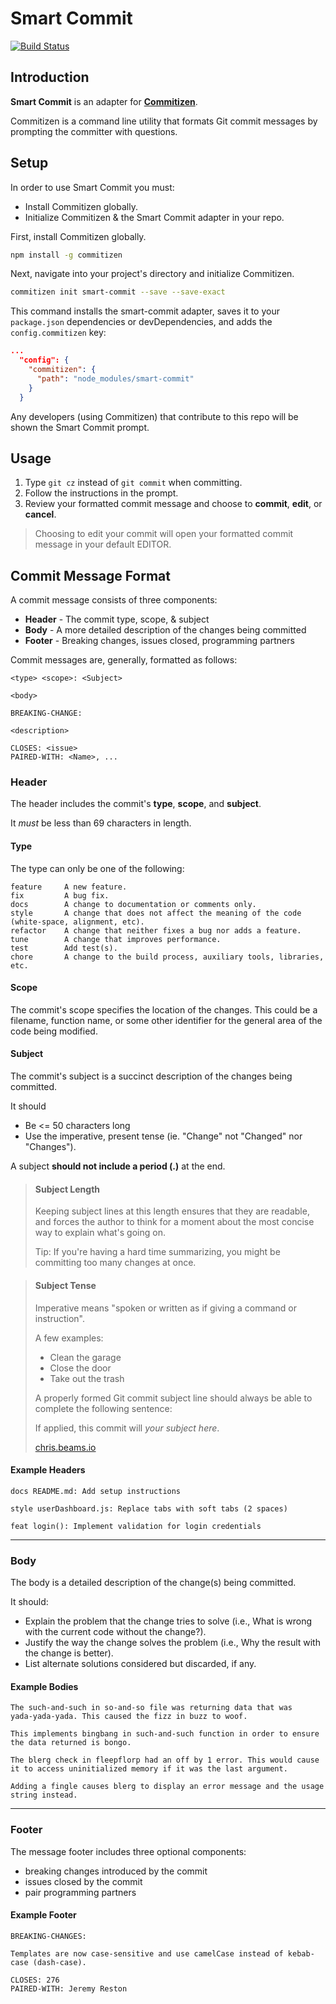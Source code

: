 # Smart Commit
[![Build Status](https://travis-ci.org/Chris-James/smart-commit.svg?branch=master)](https://travis-ci.org/Chris-James/smart-commit)

## Introduction
__Smart Commit__ is an adapter for [__Commitizen__](https://www.npmjs.com/package/commitizen).  

Commitizen is a command line utility that formats Git commit messages by prompting the committer with questions.  

## Setup

In order to use Smart Commit you must:
* Install Commitizen globally.
* Initialize Commitizen & the Smart Commit adapter in your repo.

First, install Commitizen globally.
```bash
npm install -g commitizen
```

Next, navigate into your project's directory and initialize Commitizen.  
```bash
commitizen init smart-commit --save --save-exact
```

This command installs the smart-commit adapter, saves it to your `package.json` dependencies or devDependencies, and adds the `config.commitizen` key:
```JSON
...
  "config": {
    "commitizen": {
      "path": "node_modules/smart-commit"
    }
  }
```

Any developers (using Commitizen) that contribute to this repo will be shown the Smart Commit prompt.

## Usage

1. Type `git cz` instead of `git commit` when committing.
1. Follow the instructions in the prompt.
1. Review your formatted commit message and choose to **commit**, **edit**, or **cancel**.

> Choosing to edit your commit will open your formatted commit message in your default EDITOR.

## Commit Message Format

A commit message consists of three components:  
- **Header** - The commit type, scope, & subject
- **Body** - A more detailed description of the changes being committed
- **Footer** - Breaking changes, issues closed, programming partners

Commit messages are, generally, formatted as follows:
```
<type> <scope>: <Subject>

<body>

BREAKING-CHANGE:

<description>

CLOSES: <issue>
PAIRED-WITH: <Name>, ...
```

### Header

The header includes the commit's **type**, **scope**, and **subject**.  

It _must_ be less than 69 characters in length.


#### Type

The type can only be one of the following:

```
feature     A new feature.
fix         A bug fix.
docs        A change to documentation or comments only.
style       A change that does not affect the meaning of the code (white-space, alignment, etc).
refactor    A change that neither fixes a bug nor adds a feature.
tune        A change that improves performance.
test        Add test(s).
chore       A change to the build process, auxiliary tools, libraries, etc.
```

#### Scope

The commit's scope specifies the location of the changes. This could be a filename, function
name, or some other identifier for the general area of the code being modified.

#### Subject

The commit's subject is a succinct description of the changes being committed.

It should
* Be <= 50 characters long
* Use the imperative, present tense (ie. "Change" not "Changed" nor "Changes").

A subject **should not include a period (.)** at the end.

> #### Subject Length  
> Keeping subject lines at this length ensures that they are readable, and forces the author to think for a moment about the most concise way to explain what's going on.  
>
> Tip: If you're having a hard time summarizing, you might be committing too many changes at once.  

> #### Subject Tense  
> Imperative means "spoken or written as if giving a command or instruction".  
>
> A few examples:  
> * Clean the garage
> * Close the door  
> * Take out the trash  
>
> A properly formed Git commit subject line should always be able to complete the following sentence:  
>
> If applied, this commit will _your subject here_.
>
>[chris.beams.io](http://chris.beams.io/posts/git-commit/)

#### Example Headers
`docs README.md: Add setup instructions`

`style userDashboard.js: Replace tabs with soft tabs (2 spaces)`

`feat login(): Implement validation for login credentials`

---
### Body

The body is a detailed description of the change(s) being committed.  

It should:  
* Explain the problem that the change tries to solve (i.e., What is wrong with the current code without the change?).
* Justify the way the change solves the problem (i.e., Why the result with the change is better).
* List alternate solutions considered but discarded, if any.

#### Example Bodies

```
The such-and-such in so-and-so file was returning data that was
yada-yada-yada. This caused the fizz in buzz to woof.

This implements bingbang in such-and-such function in order to ensure
the data returned is bongo.
```

```
The blerg check in fleepflorp had an off by 1 error. This would cause
it to access uninitialized memory if it was the last argument.

Adding a fingle causes blerg to display an error message and the usage
string instead.
```

---
### Footer

The message footer includes three optional components:
- breaking changes introduced by the commit
- issues closed by the commit
- pair programming partners

#### Example Footer

```
BREAKING-CHANGES:

Templates are now case-sensitive and use camelCase instead of kebab-case (dash-case).

CLOSES: 276
PAIRED-WITH: Jeremy Reston
```
